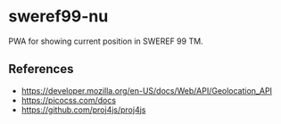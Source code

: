 # sweref99-nu

PWA for showing current position in SWEREF 99 TM.

## References
- https://developer.mozilla.org/en-US/docs/Web/API/Geolocation_API
- https://picocss.com/docs
- https://github.com/proj4js/proj4js
